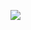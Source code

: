 ![](https://media.githubusercontent.com/media/dyzz/dyzz.github.io/master/images/MountainTileWall.png)
